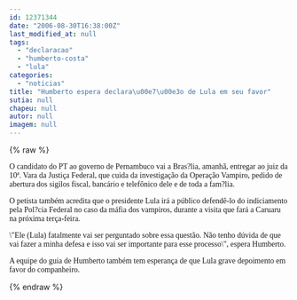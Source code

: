 ```yaml
---
id: 12371344
date: "2006-08-30T16:38:00Z"
last_modified_at: null
tags:
  - "declaracao"
  - "humberto-costa"
  - "lula"
categories:
  - "noticias"
title: "Humberto espera declara\u00e7\u00e3o de Lula em seu favor"
sutia: null
chapeu: null
autor: null
imagem: null
---
```

{% raw %}
<p><P><FONT face=\"Times New Roman\"><FONT face=Verdana>O candidato do PT ao governo de Pernambuco vai a Bras?lia, amanhã, entregar ao juiz da 10ª. Vara da Justiça Federal, que cuida da investigação da Operação Vampiro, pedido de abertura dos sigilos fiscal, bancário e telefônico dele e de toda a fam?lia. </FONT></P></p>
<p><P><FONT face=Verdana>O petista também acredita que o presidente Lula irá a público defendê-lo do indiciamento pela Pol?cia Federal no caso da máfia dos vampiros, durante a visita que fará a Caruaru na próxima terça-feira. </FONT></P></p>
<p><P><FONT face=Verdana>\"Ele (Lula) fatalmente vai ser perguntado sobre essa questão. Não tenho dúvida de que vai fazer a minha defesa e isso vai ser importante para esse processo\", espera Humberto. </FONT></P></p>
<p><P><FONT face=Verdana>A equipe do guia de Humberto também tem esperança de que Lula grave depoimento em favor do companheiro. </FONT></P></FONT> </p>
{% endraw %}